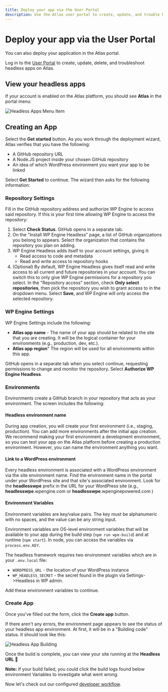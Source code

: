 ```yaml
---
title: Deploy your app via the User Portal
description: Use the Atlas user portal to create, update, and trouble headless applications.
---
```


# Deploy your app via the User Portal

You can also deploy your application in the Atlas portal. 

Log in to the [User Portal](https://my.wpengine.com) to create, update, delete, and troubleshoot headless apps on Atlas.

## View your headless apps

If your account is enabled on the Atlas platform, you should see **Atlas** in the portal menu:

![Headless Apps Menu Item](/guides/getting-started/deploy-app/portal/images/portal-menu.jpg)

## Creating an App

Select the **Get started**  button. As you work through the deployment wizard, Atlas verifies that you have the following:

- A GitHub repository URL
- A Node.JS project inside your chosen GitHub repository
- An idea of which WordPress environment you want your app to be linked

Select **Get Started** to continue. The wizard then asks for the following information:

### Repository Settings

Fill in the GitHub repository address and authorize WP Engine to access said repository. If this is your first time allowing WP Engine to access the repository:

1. Select **Check Status**. GitHub opens in a separate tab. 
2. On the "Install WP Engine Headless" page, a list of GitHub organizations you belong to appears. Select the organization that contains the repository you plan on adding.
3. WP Engine Headless adds itself to your account settings, giving it:  
   - Read access to code and metadata
   - Read and write access to repository hooks
4. (Optional) By default, WP Engine Headless gives itself read and write access to all current and future repositories in your account. You can switch this to only give WP Engine permissions for a repository you select. In the "Repository access" section, check **Only select repositories**, then pick the repository you wish to grant access to in the dropdown menu. Select **Save**, and WP Engine will only access the selected repository.

### WP Engine Settings

WP Engine Settings include the following:


- **Atlas app name** - The name of your app should be related to the site that you are creating. It will be the logical container for your environments (e.g., production, dev, etc.).
- **Atlas app region**" The region will be used for all environments within this app.

GitHub opens in a separate tab when you select continue, requesting permissions to change and monitor the repository. Select **Authorize WP Engine Headless**. 


### Environments

Environments create a GitHub branch in your repository that acts as your environment. The screen includes the following:


#### Headless environment name

During app creation, you will create your first environment (i.e., staging, production). You can add more environments after the initial app creation. We recommend making your first environment a development environment, so you can test your app on the Atlas platform before creating a production environment. However, you can name the environment anything you want.

#### Link to a WordPress environment

Every headless environment is associated with a WordPress environment via the site environment name. Find the environment name in the portal under your WordPress site and that site's associated environment. Look for the **headlesswpe** prefix in the URL for your WordPress site (e.g., **headlesswpe**.wpengine.com or **headlesswpe**.wpenginepowered.com )


#### Environment Variables

Environment variables are key/value pairs. The key must be alphanumeric with no spaces, and the value can be any string input.

Environment variables are OS-level environment variables that will be available to your app during the build step (`npm run wpe-build`) and at runtime (`npm start`). In node, you can access the variables via `process.env.KEY`.

The headless framework requires two environment variables which are in your `.env.local` file:

- `WORDPRESS_URL` - the location of your WordPress instance
- `WP_HEADLESS_SECRET` - the secret found in the plugin via Settings->Headless in WP admin.

Add these environment variables to continue.

### Create App

Once you've filled out the form, click the **Create app** button.

If there aren't any errors, the environment page appears to see the status of your headless app environment. At first, it will be in a "Building code" status. It should look like this:

![Headless App Building](/guides/getting-started/deploy-app/portal/images/portal-app-building.jpg)

Once the build is complete, you can view your site running at the **Headless URL** :tada:

**Note:** If your build failed, you could click the build logs found below environment Variables to investigate what went wrong.

Now let's check out our configured [developer workflow](/guides/getting-started/workflow).
